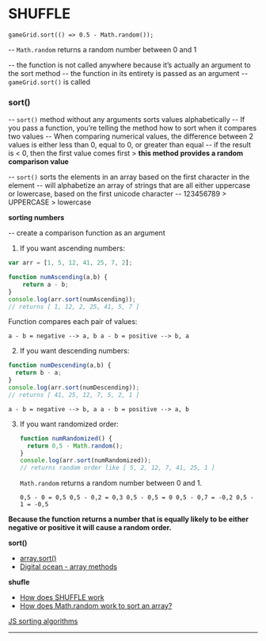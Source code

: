 # SHUFFLE

`gameGrid.sort(() => 0.5 - Math.random());`


-- `Math.random` returns a random number between 0 and 1

-- the function is not called anywhere because it’s actually an argument to the sort method
-- the function in its entirety is passed as an argument
-- `gameGrid.sort()` is called
  

  ### sort()

-- `sort()` method without any arguments sorts values alphabetically
-- If you pass a function, you’re telling the method how to sort when it compares two values
-- When comparing numerical values, the difference between 2 values is either less than 0, equal to 0, or greater than equal
-- if the result is < 0, then the first value comes first >  **this method provides a random comparison value** 

-- `sort()` sorts the elements in an array based on the first character in the element
-- will alphabetize an array of strings that are all either uppercase or lowercase, based on the first unicode character
-- 123456789 > UPPERCASE > lowercase 


  **sorting numbers**

  -- create a comparison function as an argument

1. If you want ascending numbers:

  ```js
  var arr = [1, 5, 12, 41, 25, 7, 2];

  function numAscending(a,b) {
      return a - b;
  }
  console.log(arr.sort(numAscending));
  // returns [ 1, 12, 2, 25, 41, 5, 7 ]
  ```

  Function compares each pair of values:

  `
  a - b = negative --> a, b
  a - b = positive --> b, a
  `

2. If you want descending numbers:

  ```js
  function numDescending(a,b) {
    return b - a;
  }
  console.log(arr.sort(numDescending));
  // returns [ 41, 25, 12, 7, 5, 2, 1 ] 
  ```
  `
  a - b = negative --> b, a
  a - b = positive --> a, b
  `

 3. If you want randomized order:

    ```js
    function numRandomized() {
      return 0,5 - Math.random();
    }
    console.log(arr.sort(numRandomized));
    // returns random order like [ 5, 2, 12, 7, 41, 25, 1 ]
    ```

    `Math.random` returns a random number between 0 and 1.

     `
      0,5 - 0 = 0,5
      0,5 - 0,2 = 0,3
      0,5 - 0,5 = 0
      0,5 - 0,7 = -0,2
      0,5 - 1 = -0,5
      `

   **Because the function returns a number that is equally likely to be either negative or positive it will cause a random order.**



**sort()**

- [array.sort()](http://www.javascriptkit.com/javatutors/arraysort.shtml)
- [Digital ocean - array methods](https://www.digitalocean.com/community/tutorials/how-to-use-array-methods-in-javascript-mutator-methods)


**shufle**
  
- [How does SHUFFLE work](https://www.codecademy.com/forum_questions/4f609c49e0bd2b0003011313)
-  [How does Math.random work to sort an array?](https://forum.freecodecamp.org/t/how-does-math-random-work-to-sort-an-array/151540)




[JS sorting algorithms](https://khan4019.github.io/front-end-Interview-Questions/sort.html)

---